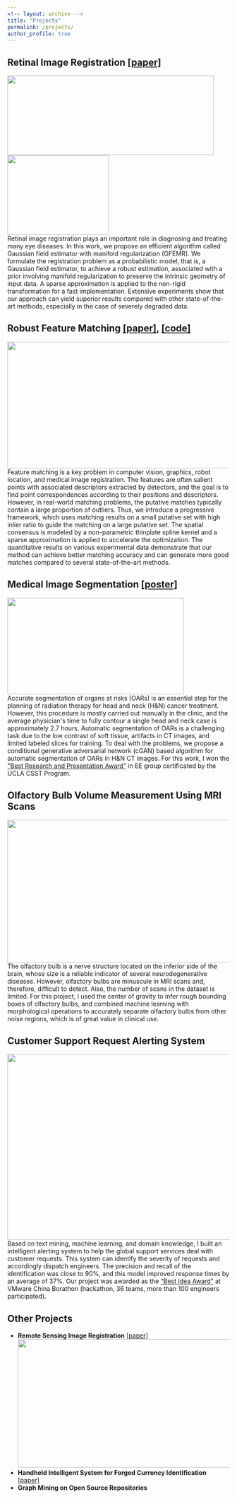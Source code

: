 ```yaml
---
<!-- layout: archive -->
title: "Projects"
permalink: /projects/
author_profile: true
---
```

## Retinal Image Registration [[paper]](https://authors.elsevier.com/c/1YDGYbZX4vg-J)
<img width="468" height="180" src="https://JiahaoPlus.github.io/images/gfemr_our_m.jpg"/>  <img width="230.4" height="180" src="https://JiahaoPlus.github.io/images/gfemr_our_r.jpg"/> <br>
Retinal image registration plays an important role in diagnosing and treating many eye diseases. In this work, we propose an efficient algorithm called Gaussian field estimator with manifold regularization (GFEMR). We formulate the registration problem as a probabilistic model, that is, a Gaussian field estimator, to achieve a robust estimation, associated with a prior involving manifold regularization to preserve the intrinsic geometry of input data. A sparse approximation is applied to the non-rigid transformation for a fast implementation. Extensive experiments show that our approach can yield superior results compared with other state-of-the-art methods, especially in the case of severely degraded data.

## Robust Feature Matching [[paper]](https://ieeexplore.ieee.org/document/8089726), [[code]](https://github.com/JiahaoPlus/PSSC)
<img width="800" height="286" src="https://JiahaoPlus.github.io/images/PSSC.PNG"/> <br>
Feature matching is a key problem in computer vision, graphics, robot location, and medical image registration. The features are often salient points with associated descriptors extracted by detectors, and the goal is to find point correspondences according to their positions and descriptors. However, in real-world matching problems, the putative matches typically contain a large proportion of outliers. Thus, we introduce a progressive framework, which uses matching results on a small putative set with high inlier ratio to guide the matching on a large putative set. The spatial consensus is modeled by a non-parametric thinplate spline kernel and a sparse approximation is applied to accelerate the optimization. The quantitative results on various experimental data demonstrate that our method can achieve better matching accuracy and can generate more good matches compared to several state-of-the-art methods.

## Medical Image Segmentation [[poster]](https://JiahaoPlus.github.io/files/UCLA_Poster.pdf)
<img width="400" height="218" src="https://JiahaoPlus.github.io/images/HaN.JPG"/> <br>
Accurate segmentation of organs at risks (OARs) is an essential step for the planning of radiation therapy for head and neck (H&N) cancer treatment. However, this procedure is mostly carried out manually in the clinic, and the average physician's time to fully contour a single head and neck case is approximately 2.7 hours. Automatic segmentation of OARs is a challenging task due to the low contrast of soft tissue, artifacts in CT images, and limited labeled slices for training. To deal with the problems, we propose a conditional generative adversarial network (cGAN) based algorithm for automatic segmentation of OARs in H&N CT images. For this work, I won the ["Best Research and Presentation Award"](https://JiahaoPlus.github.io/files/UCLA_award.pdf) in EE group certificated by the UCLA CSST Program.

## Olfactory Bulb Volume Measurement Using MRI Scans
<img width="800" height="322" src="https://JiahaoPlus.github.io/images/OB.png"/><br>
The olfactory bulb is a nerve structure located on the inferior side of the brain, whose size is a reliable indicator of several neurodegenerative diseases. However, olfactory bulbs are minuscule in MRI scans and, therefore, difficult to detect. Also, the number of scans in the dataset is limited. For this project, I used the center of gravity to infer rough bounding boxes of olfactory bulbs, and combined machine learning with morphological operations to accurately separate olfactory bulbs from other noise regions, which is of great value in clinical use.

## Customer Support Request Alerting System
<img width="800" height="420" src="https://JiahaoPlus.github.io/images/SR.png"/><br>
Based on text mining, machine learning, and domain knowledge, I built an intelligent alerting system to help the global support services deal with customer requests. This system can identify the severity of requests and accordingly dispatch engineers. The precision and recall of the identification was close to 90%, and this model improved response times by an average of 37%. Our project was awarded as the [“Best Idea Award”](https://JiahaoPlus.github.io/files/VMware_award.pdf) at VMware China Borathon (hackathon, 36 teams, more than 100 engineers participated).

## Other Projects
* <b>Remote Sensing Image Registration</b> [[paper]](https://link.springer.com/article/10.1007/s11554-018-0760-5)<br>
<img width="800" height="290" src="https://JiahaoPlus.github.io/images/GFC.PNG"/><br>
* <b>Handheld Intelligent System for Forged Currency Identification</b> [[paper]](https://ieeexplore.ieee.org/document/8567770)<br>
* <b>Graph Mining on Open Source Repositories</b> <br>